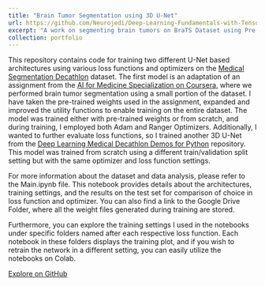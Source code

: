 ```yaml
---
title: "Brain Tumor Segmentation using 3D U-Net"
url: https://github.com/Neurojedi/Deep-Learning-Fundamentals-with-TensorFlow/tree/main
excerpt: "A work on segmenting brain tumors on BraTS Dataset using Pre-trained and Fully-trained 3D U-Nets with commonly used loss functions to assess the effect of loss function on generalization error.  \n <br/><img src='/images/tumorcombined.gif'> <br/> \n \n [Explore on GitHub](https://github.com/Neurojedi/Brain-Tumor-Segmentation-using-3DUNet)"
collection: portfolio
---
```


This repository contains code for training two different U-Net based architectures using various loss functions and optimizers on the [Medical Segmentation Decathlon](http://medicaldecathlon.com/) dataset. The first model is an adaptation of an assignment from the [AI for Medicine Specialization on Coursera](https://www.coursera.org/specializations/ai-for-medicine), where we performed brain tumor segmentation using a small portion of the dataset. I have taken the pre-trained weights used in the assignment, expanded and improved the utility functions to enable training on the entire dataset. The model was trained either with pre-trained weights or from scratch, and during training, I employed both Adam and Ranger Optimizers. Additionally, I wanted to further evaluate loss functions, so I trained another 3D U-Net from the [Deep Learning Medical Decathlon Demos for Python](https://github.com/IntelAI/unet/tree/master) repository. This model was trained from scratch using a different train/validation split setting but with the same optimizer and loss function settings.


For more information about the dataset and data analysis, please refer to the Main.ipynb file. This notebook provides details about the architectures, training settings, and the results on the test set for comparison of choice in loss function and optimizer. You can also find a link to the Google Drive Folder, where all the weight files generated during training are stored.

Furthermore, you can explore the training settings I used in the notebooks under specific folders named after each respective loss function. Each notebook in these folders displays the training plot, and if you wish to retrain the network in a different setting, you can easily utilize the notebooks on Colab.


[Explore on GitHub](https://github.com/Neurojedi/Brain-Tumor-Segmentation-using-3DUNet)

